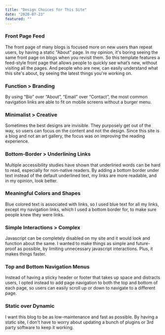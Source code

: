 ```yaml
---
title: "Design Choices for This Site"
date: "2020-07-23"
featured: ""
---
```


### **Front Page Feed**

The front page of many blogs is focused more on new users than repeat users, by having a static "About" page. In my opinion, it's boring seeing the same front page on blogs when you revisit them. So this template features a feed-style front page that allows people to quickly see what’s new, without visiting all the pages. And people who are new, can easily understand what this site's about, by seeing the latest things you're working on.

### **Function > Branding**  

By using “Bio” over “About”, “Email” over “Contact”, the most common navigation links are able to fit on mobile screens without a burger menu.

### **Minimalist > Creative**

Sometimes the best designs are invisible. They purposely get out of the way, so users can focus on the content and not the design. Since this site is a blog and not an art gallery, the focus was on improving the reading experience. 

### **Bottom-Border > Underlining Links**

Multiple accessibility studies have shown that underlined words can be hard to read, especially for non-native readers. By adding a bottom border under text instead of the default underlined text, my links are more readable, and in my opinion, look better.

### **Meaningful Colors and Shapes**

Blue colored text is associated with links, so I used blue text for all my links, except my navigation links, which I used a bottom border for, to make sure people knew they were links.

### **Simple Interactions > Complex**

Javascript can be completely disabled on my site and it would look and function about the same. I wanted to make things as simple and future-proof as possible, by limiting unnecessary javascript interactions. Plus, it makes things faster.

### **Top and Bottom Navigation Menus**

Instead of having a sticky header or footer that takes up space and distracts users, I opted instead to add page navigation to both the top and bottom of each page, so users can easily scroll up or down to navigate to a different page.

### **Static over Dynamic**

I want this blog to be as low-maintenance and fast as possible. By having a static site, I don't have to worry about updating a bunch of plugins or 3rd party software to keep it working. 